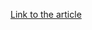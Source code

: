 [Link to the article](https://www.sentinelone.com/labs/wading-through-muddy-waters-recent-activity-of-an-iranian-state-sponsored-threat-actor/)
